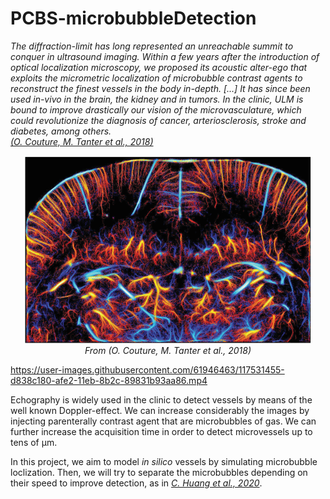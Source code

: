 # PCBS-microbubbleDetection

*The diffraction-limit has long represented an unreachable summit to conquer in ultrasound imaging. Within a few years after the introduction of optical localization microscopy, we proposed its acoustic alter-ego that exploits the micrometric localization of microbubble contrast agents to reconstruct the finest vessels in the body in-depth. [...] It has since been used in-vivo in the brain, the kidney and in tumors. In the clinic, ULM is bound to improve drastically our vision of the microvasculature, which could revolutionize the diagnosis of cancer, arteriosclerosis, stroke and diabetes, among others.*<br>
[*(O. Couture, M. Tanter et al., 2018)*](<https://ieeexplore.ieee.org/stamp/stamp.jsp?tp=&arnumber=8396283>)

<p align="center">
  <img width="460" height="300" src="https://github.com/Zammour/PCBS-microbubbleDetection/blob/main/Mice%20brain.gif">
  <br>
  <em> From (O. Couture, M. Tanter et al., 2018)</em>
</p>


https://user-images.githubusercontent.com/61946463/117531455-d838c180-afe2-11eb-8b2c-89831b93aa86.mp4


  

  
Echography is widely used in the clinic to detect vessels by means of the well known Doppler-effect. We can increase considerably the images by injecting parenterally contrast agent that are microbubbles of gas. We can further increase the acquisition time in order to detect microvessels up to tens of µm.

In this project, we aim to model *in silico* vessels by simulating microbubble loclization. Then, we will try to separate the microbubbles depending on their speed to improve detection, as in [*C. Huang et al., 2020*](<https://www.nature.com/articles/s41598-020-62898-9>).

